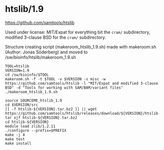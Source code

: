 htslib/1.9
==========

<https://github.com/samtools/htslib>

Used under license:
MIT/Expat for everything bit the `cram/` subdirectory, modified 3-clause BSD for the `cram/` subdirectory.

Structure creating script (makeroom_htslib_1.9.sh) made with makeroom.sh (Author: Jonas Söderberg) and moved to /sw/bioinfo/htslib/makeroom_1.9.sh

    TOOL=htslib
    VERSION=1.9
    cd /sw/bioinfo/$TOOL
    makeroom.sh -f -t $TOOL -v $VERSION -s misc -w https://github.com/samtools/htslib -l "MIT/Expat and modified 3-clause BSD" -d "Tools for working with SAM/BAM/variant files"
    ./makeroom_htslib_1.9.sh 

    source SOURCEME_htslib_1.9 
    cd $VERSION/src
    [[ -f htslib-${VERSION}.tar.bz2 ]] || wget https://github.com/samtools/htslib/releases/download/${VERSION}/htslib-${VERSION}.tar.bz2
    tar xjf htslib-${VERSION}.tar.bz2
    cd htslib-${VERSION}
    module load zlib/1.2.11
    ./configure --prefix=$PREFIX
    make -j 4
    make test
    make install

